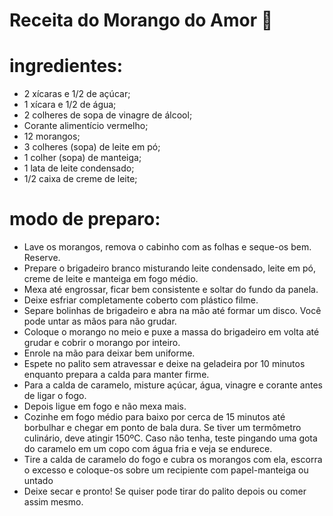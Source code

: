 # Receita do Morango do Amor 🍓
 # ingredientes:
-  2 xícaras e 1/2 de açúcar;
-  1 xícara e 1/2 de água;
- 2 colheres de sopa de vinagre de álcool;
-  Corante alimentício vermelho;
- 12 morangos;
- 3 colheres (sopa) de leite em pó;
- 1 colher (sopa) de manteiga;
- 1 lata de leite condensado;
- 1/2 caixa de creme de leite;
# modo de preparo:
- Lave os morangos, remova o cabinho com as folhas e seque-os bem. Reserve.
- Prepare o brigadeiro branco misturando leite condensado, leite em pó, creme de leite e manteiga em fogo médio.
- Mexa até engrossar, ficar bem consistente e soltar do fundo da panela.
- Deixe esfriar completamente coberto com plástico filme.
- Separe bolinhas de brigadeiro e abra na mão até formar um disco. Você pode untar as mãos para não grudar.
- Coloque o morango no meio e puxe a massa do brigadeiro em volta até grudar e cobrir o morango por inteiro.
- Enrole na mão para deixar bem uniforme.
- Espete no palito sem atravessar e deixe na geladeira por 10 minutos enquanto prepara a calda para manter firme.
- Para a calda de caramelo, misture açúcar, água, vinagre e corante antes de ligar o fogo. 
- Depois ligue em fogo e não mexa mais.
- Cozinhe em fogo médio para baixo por cerca de 15 minutos até borbulhar e chegar em ponto de bala dura. Se tiver um termômetro culinário, deve atingir 150ºC. Caso não tenha, teste pingando uma gota do caramelo em um copo com água fria e veja se endurece.
- Tire a calda de caramelo do fogo e cubra os morangos com ela, escorra o excesso e coloque-os sobre um recipiente com papel-manteiga ou untado
- Deixe secar e pronto! Se quiser pode tirar do palito depois ou comer assim mesmo.

